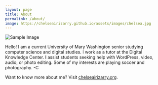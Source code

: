 ```yaml
---
layout: page
title: About
permalink: /about/
image: https://chelseairizarry.github.io/assets/images/chelsea.jpg
---
```


![Sample Image](https://chelseairizarry.github.io/assets/images/chelsea.jpg)

Hello! I am a current University of Mary Washington senior studying computer science and digital studies. 
I work as a tutor at the Digital Knowledge Center. 
I assist students seeking help with WordPress, video, audio, or photo editing. Some of my interests are playing soccer and photography.
-C

Want to know more about me?
Visit [chelseairizarry.org](http://chelseairizarry.org).

